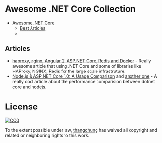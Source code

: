 # Awesome .NET Core Collection

* [Awesome .NET Core](#awesome-dotnet-core)
  * [Best Articles](#articles)
  * 

## Articles 

* [haproxy, nginx, Angular 2, ASP.NET Core, Redis and Docker](http://tattoocoder.azurewebsites.net/legion-of-heroes-haproxy-nginx-angular2-aspnetcore-redis-docker/) - Really awesome article that using .NET Core and some of libraries like HAProxy, NGINX, Redis for the large scale infrastruture. 
* [Node.js & ASP.NET Core 1.0: A Usage Comparison](https://manuel-rauber.com/2016/03/07/node-js-asp-net-core-1-0-a-usage-comparison/) and [another one](https://gist.github.com/ilyaigpetrov/f6df3e6f825ae1b5c7e2#ecosystem) -  A really cool article about the performance comparision between dotnet core and nodejs. 

# License

[![CC0](https://licensebuttons.net/p/zero/1.0/88x31.png)](http://creativecommons.org/publicdomain/zero/1.0/)

To the extent possible under law, [thangchung](http://weblogs.asp.net/thangchung) has waived all copyright and related or neighboring rights to this work.